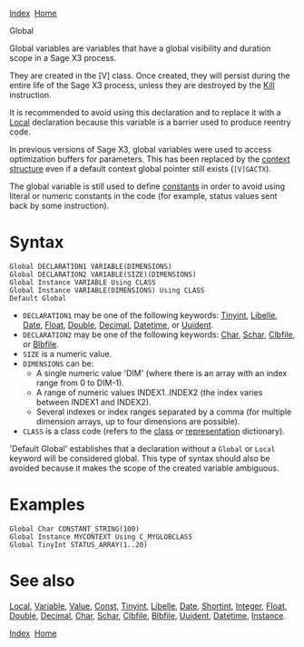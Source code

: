[Index](index.html)  [Home](getting-started_home.html)

Global

Global variables are variables that have a global visibility and duration scope in a Sage X3 process.

They are created in the [V] class. Once created, they will persist during the entire life of the Sage X3 process, unless they are destroyed by the [Kill](4gl_kill.html) instruction.

It is recommended to avoid using this declaration and to replace it with a [Local](4gl_local.html) declaration because this variable is a barrier used to produce reentry code.

In previous versions of Sage X3, global variables were used to access optimization buffers for parameters. This has been replaced by the [context structure](developer-guide_context.html) even if a default context global pointer still exists (`[V]GACTX`).

The global variable is still used to define [constants](developer-guide_constants.html) in order to avoid using literal or numeric constants in the code (for example, status values sent back by some instruction).

# Syntax

```
Global DECLARATION1 VARIABLE(DIMENSIONS)
Global DECLARATION2 VARIABLE(SIZE)(DIMENSIONS)
Global Instance VARIABLE Using CLASS
Global Instance VARIABLE(DIMENSIONS) Using CLASS
Default Global
```

* `DECLARATION1` may be one of the following keywords: [Tinyint](4gl_tinyint.html), [Libelle](4gl_libelle.html), [Date](4gl_date.html), [Float](4gl_float.html), [Double](4gl_double.html), [Decimal](4gl_decimal.html), [Datetime](4gl_datetime.html), or [Uuident](4gl_uuident.html).
* `DECLARATION2` may be one of the following keywords: [Char](4gl_char.html), [Schar](4gl_schar.html), [Clbfile](4gl_clbfile.html), or [Blbfile](4gl_blbfile.html).
* `SIZE` is a numeric value.
* `DIMENSIONS` can be:
  + A single numeric value 'DIM' (where there is an array with an index range from 0 to DIM-1).
  + A range of numeric values INDEX1..INDEX2 (the index varies between INDEX1 and INDEX2).
  + Several indexes or index ranges separated by a comma (for multiple dimension arrays, up to four dimensions are possible).
* `CLASS` is a class code (refers to the [class](workbench-reference_class-management.html) or [representation](workbench-reference_representation-management.html) dictionary).

'Default Global' establishes that a declaration without a `Global` or `Local` keyword will be considered global. This type of syntax should also be avoided because it makes the scope of the created variable ambiguous.

# Examples

```
Global Char CONSTANT_STRING(100)
Global Instance MYCONTEXT Using C_MYGLOBCLASS
Global TinyInt STATUS_ARRAY(1..20)
```

# See also

[Local](4gl_local.html), [Variable](4gl_variable.html), [Value](4gl_value.html), [Const](4gl_const.html), [Tinyint](4gl_tinyint.html), [Libelle](4gl_libelle.html), [Date](4gl_date.html), [Shortint](4gl_shortint.html), [Integer](4gl_integer.html), [Float](4gl_float.html), [Double](4gl_double.html), [Decimal](4gl_decimal.html), [Char](4gl_char.html), [Schar](4gl_schar.html), [Clbfile](4gl_clbfile.html), [Blbfile](4gl_blbfile.html), [Uuident](4gl_uuident.html), [Datetime](4gl_datetime.html), [Instance](4gl_instance.html).

  

[Index](index.html)  [Home](getting-started_home.html)